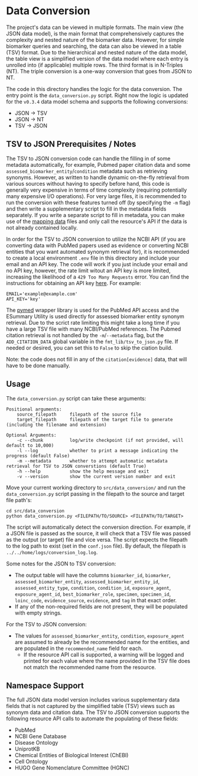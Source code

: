 # Data Conversion 

The project's data can be viewed in multiple formats. The main view (the JSON data model), is the main format that comprehensively captures the complexity and nested nature of the biomarker data. However, for simple biomarker queries and searching, the data can also be viewed in a table (TSV) format. Due to the hierarchical and nested nature of the data model, the table view is a simplified version of the data model where each entry is unrolled into (if applicable) multiple rows. The third format is in N-Triples (NT). The triple conversion is a one-way conversion that goes from JSON to NT. 

The code in this directory handles the logic for the data conversion. The entry point is the `data_conversion.py` script. Right now the logic is updated for the `v0.3.4` data model schema and supports the following conversions:
- JSON -> TSV
- JSON -> NT
- TSV -> JSON 

## TSV to JSON Prerequisites / Notes

The TSV to JSON conversion code can handle the filling in of some metadata automatically, for example, Pubmed paper citation data and some `assessed_biomarker_entity`/`condition` metadata such as retrieving synonyms. However, as written to handle dynamic on-the-fly retrieval from various sources without having to specify before hand, this code is generally very expensive in terms of time complexity (requiring potentially many expensive I/O operations). For very large files, it is recommended to run the conversion with these features turned off (by specifying the `-m` flag) and then write a supplementary script to fill in the metadata fields separately. If you write a separate script to fill in metadata, you can make use of the [mapping data](../../mapping_data/) files and only call the resource's API if the data is not already contained locally.

In order for the TSV to JSON conversion to utilize the NCBI API (if you are converting data with PubMed papers used as evidence or converting NCBI entities that you want automated synonym retrieval for), it is recommended to create a local environment `.env` file in this directory and include your email and an API key. The code will work if you just include your email and no API key, however, the rate limit witout an API key is more limited, increasing the likelihood of a `429 Too Many Requests` error. You can find the instructions for obtaining an API key [here](https://ncbiinsights.ncbi.nlm.nih.gov/2017/11/02/new-api-keys-for-the-e-utilities/). For example:

```
EMAIL='example@example.com'
API_KEY='key'
```

The [pymed](https://github.com/gijswobben/pymed) wrapper library is used for the PubMed API access and the ESummary Utility is used directly for assessed biomarker entity synonym retrieval. Due to the scrict rate limiting this might take a long time if you have a large TSV file with many NCBI/PubMed references. The Pubmed citation retrieval is not handled by the `-m`/`--metadata` flag, but the `ADD_CITATION_DATA` global variable in the `fmt_lib/tsv_to_json.py` file. If needed or desired, you can set this to `False` to skip the ciation build.    

Note: the code does not fill in any of the `citation[evidence]` data, that will have to be done manually. 

## Usage 

The `data_conversion.py` script can take these arguments: 

``` 
Positional arguments:
    source_filepath     filepath of the source file
    target_filepath     filepath of the target file to generate (including the filename and extension)

Optional Arguments:
    -c --chunk          log/write checkpoint (if not provided, will default to 10,000)
    -l --log            whether to print a message indicating the progress (default False)
    -m --metadata       whether to attempt automatic metadata retrieval for TSV to JSON converstions (default True)
    -h --help           show the help message and exit 
    -v --version        show the current version number and exit
```

Move your current working directory to `src/data_conversion/` and run the `data_conversion.py` script passing in the filepath to the source and target file path's: 

```
cd src/data_conversion
python data_conversion.py <FILEPATH/TO/SOURCE> <FILEPATH/TO/TARGET>
```

The script will automatically detect the conversion direction. For example, if a JSON file is passed as the source, it will check that a TSV file was passed as the output (or target) file and vice versa. The script expects the filepath to the log path to exist (set in the `conf.json` file). By default, the filepath is `../../home/logs/conversion_log.log`. 

Some notes for the JSON to TSV conversion: 
- The output table will have the columns `biomarker_id`, `biomarker`, `assessed_biomarker_entity`, `assessed_biomarker_entity_id`, `assessed_entity_type`, `condition`, `condition_id`, `exposure_agent`, `exposure_agent_id`, `best_biomarker_role`, `specimen`, `specimen_id`, `loinc_code`, `evidence_source`, `evidence`, and `tag` in that exact order.
- If any of the non-required fields are not present, they will be populated with empty strings.

For the TSV to JSON conversion: 
- The values for `assessed_biomarker_entity`, `condition`, `exposure_agent` are assumed to already be the recommended name for the entities, and are populated in the `recommended_name` field for each. 
    - If the resource API call is supported, a warning will be logged and printed for each value where the name provided in the TSV file does not match the recommended name from the resource. 

## Namespace Support 

The full JSON data model version includes various supplementary data fields that is not captured by the simplified table (TSV) views such as synonym data and citation data. The TSV to JSON conversion supports the following resource API calls to automate the populating of these fields:

- PubMed
- NCBI Gene Database
- Disease Ontology 
- UniprotKB
- Chemical Entities of Biological Interest (ChEBI)
- Cell Ontology 
- HUGO Gene Nomenclature Committee (HGNC) 
